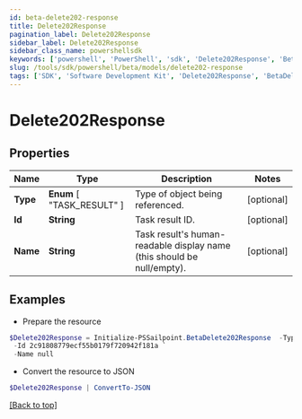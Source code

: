 ```yaml
---
id: beta-delete202-response
title: Delete202Response
pagination_label: Delete202Response
sidebar_label: Delete202Response
sidebar_class_name: powershellsdk
keywords: ['powershell', 'PowerShell', 'sdk', 'Delete202Response', 'BetaDelete202Response'] 
slug: /tools/sdk/powershell/beta/models/delete202-response
tags: ['SDK', 'Software Development Kit', 'Delete202Response', 'BetaDelete202Response']
---
```



# Delete202Response

## Properties

Name | Type | Description | Notes
------------ | ------------- | ------------- | -------------
**Type** |  **Enum** [  "TASK_RESULT" ] | Type of object being referenced. | [optional] 
**Id** | **String** | Task result ID. | [optional] 
**Name** | **String** | Task result's human-readable display name (this should be null/empty). | [optional] 

## Examples

- Prepare the resource
```powershell
$Delete202Response = Initialize-PSSailpoint.BetaDelete202Response  -Type TASK_RESULT `
 -Id 2c91808779ecf55b0179f720942f181a `
 -Name null
```

- Convert the resource to JSON
```powershell
$Delete202Response | ConvertTo-JSON
```


[[Back to top]](#) 

